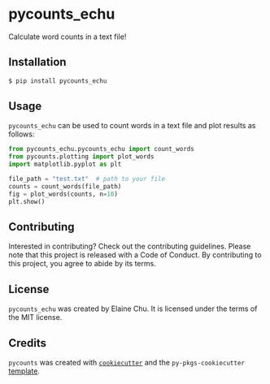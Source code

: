 # pycounts_echu

Calculate word counts in a text file!

## Installation

```bash
$ pip install pycounts_echu
```

## Usage

`pycounts_echu` can be used to count words in a text file and plot results
as follows:

```python
from pycounts_echu.pycounts_echu import count_words
from pycounts.plotting import plot_words
import matplotlib.pyplot as plt

file_path = "test.txt"  # path to your file
counts = count_words(file_path)
fig = plot_words(counts, n=10)
plt.show()
```

## Contributing

Interested in contributing? Check out the contributing guidelines.
Please note that this project is released with a Code of Conduct. 
By contributing to this project, you agree to abide by its terms.

## License

`pycounts_echu` was created by Elaine Chu. It is licensed under the terms of the MIT license.

## Credits

`pycounts` was created with 
[`cookiecutter`](https://cookiecutter.readthedocs.io/en/latest/) and 
the `py-pkgs-cookiecutter` 
[template](https://github.com/py-pkgs/py-pkgs-cookiecutter).
